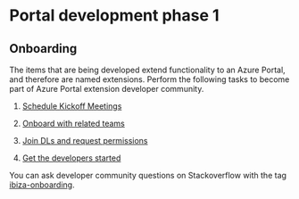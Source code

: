 <a name="portal-development-phase-1"></a>
# Portal development phase 1

<a name="portal-development-phase-1-onboarding"></a>
## Onboarding
   
The items that are being developed extend functionality to an Azure Portal, and therefore are named extensions.  Perform the following tasks to become part of Azure Portal extension developer community.

1. [Schedule Kickoff Meetings](portalfx-extensions-onboarding1-kickoffs.md)

1. [Onboard with related teams](top-external-onboarding.md)

1. [Join DLs and request permissions](portalfx-extensions-onboarding1-permissions.md) 

1. [Get the developers started](top-extensions-getting-started.md)
 
You can ask developer community questions on Stackoverflow with the tag [ibiza-onboarding](https://stackoverflow.microsoft.com/questions/tagged/ibiza-onboarding).
